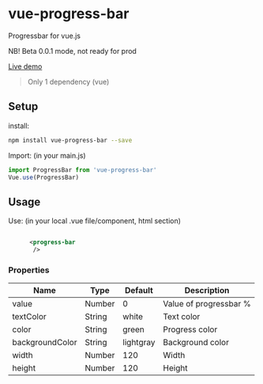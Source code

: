 # vue-progress-bar
Progressbar for vue.js

NB! Beta 0.0.1 mode, not ready for prod

[Live demo](http://softwarefun.no/#/progressbar)

> Only 1 dependency (vue)

## Setup
install:
```bash
npm install vue-progress-bar --save
```

Import: (in your main.js)
```javascript
import ProgressBar from 'vue-progress-bar'
Vue.use(ProgressBar)
```
## Usage
Use: (in your local .vue file/component, html section)

```xml

      <progress-bar
       /> 
```

### Properties

| Name      | Type              | Default     | Description                        |
| ---       | ---               | ---         | ---                                |
| value     | Number           | 0      | Value of progressbar %|
| textColor      | String           | white       | Text color |
| color     | String           | green      | Progress color|
| backgroundColor      | String           | lightgray       | Background color |
| width     | Number           | 120      | Width|
| height      | Number           | 120       | Height |

